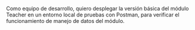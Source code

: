 Como equipo de desarrollo, quiero desplegar la versión básica del módulo Teacher en un entorno local de pruebas con Postman, para verificar el funcionamiento de manejo de datos del módulo.